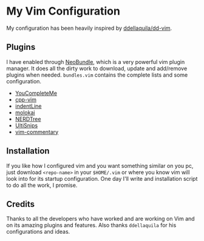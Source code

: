 My Vim Configuration
====================
My configuration has been heavily inspired by [ddellaquila/dd-vim](https://github.com/ddellaquila/dd-vim/).

Plugins
-------
I have enabled through [NeoBundle], which is a very powerful vim plugin manager. It does all the dirty
work to download, update and add/remove plugins when needed.
`bundles.vim` contains the complete lists and some configuration.
 * [YouCompleteMe]
 * [cpp-vim]
 * [indentLine]
 * [molokai]
 * [NERDTree]
 * [UltiSnips]
 * [vim-commentary]

Installation
------------
If you like how I configured vim and you want something similar on you pc, just download `<repo-name>`
in your `$HOME/.vim` or where you know vim will look into for its startup configuration.
One day I'll write and installation script to do all the work, I promise.

Credits
-------
Thanks to all the developers who have worked and are working on Vim and on its amazing plugins and features.
Also thanks `ddellaquila` for his configurations and ideas.

[NeoBundle]:https://github.com/Shougo/neobundle.vim
[YouCompleteMe]:https://github.com/Valloric/YouCompleteMe
[cpp-vim]:https://github.com/vim-jp/cpp-vim
[indentLine]:https://github.com/Yggdroot/indentLine
[molokai]:https://github.com/tomasr/molokai
[NERDTree]:https://github.com/scrooloose/nerdtree
[UltiSnips]:https://github.com/SirVer/ultisnips
[vim-commentary]:https://github.com/tpope/vim-commentary
